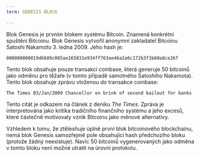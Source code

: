 ```yaml
---
term: GENESIS BLOCK

---
```

Blok Genesis je prvním blokem systému Bitcoin. Znamená konkrétní spuštění Bitcoinu. Blok Genesis vytvořil anonymní zakladatel Bitcoinu Satoshi Nakamoto 3. ledna 2009. Jeho hash je:

```text
000000000019d6689c085ae165831e934ff763ae46a2a6c172b3f1b60a8ce26f
```

Tento blok obsahuje pouze transakci coinbase, která generuje 50 bitcoinů jako odměnu pro těžaře (v tomto případě samotného Satoshiho Nakamota). Tento blok obsahuje zprávu vloženou do transakce coinbase:

```text
The Times 03/Jan/2009 Chancellor on brink of second bailout for banks
```

Tento citát je odkazem na článek z deníku *The Times*. Zpráva je interpretována jako kritika tradičního finančního systému a jeho excesů, které částečně motivovaly vznik Bitcoinu jako měnové alternativy.

Vzhledem k tomu, že ztělesňuje úplně první blok bitcoinového blockchainu, nemá blok Genesis samozřejmě pole obsahující hash předchozího bloku (protože žádný neexistuje). Navíc 50 bitcoinů vygenerovaných jako odměna v tomto bloku není možné utratit na úrovni protokolu.